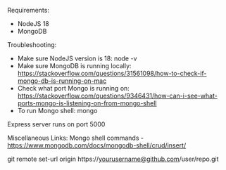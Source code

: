 Requirements:
* NodeJS 18
* MongoDB

Troubleshooting:
* Make sure NodeJS version is 18: node -v
* Make sure MongoDB is running locally: https://stackoverflow.com/questions/31561098/how-to-check-if-mongo-db-is-running-on-mac
* Check what port Mongo is running on: https://stackoverflow.com/questions/9346431/how-can-i-see-what-ports-mongo-is-listening-on-from-mongo-shell
* To run Mongo shell: mongo


Express server runs on port 5000

Miscellaneous Links:
Mongo shell commands - https://www.mongodb.com/docs/mongodb-shell/crud/insert/


git remote set-url origin https://yourusername@github.com/user/repo.git
